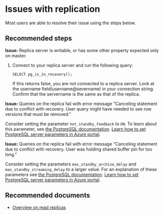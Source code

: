 <properties
	pageTitle="General replication issues in Azure Database for PostgreSQL"
	description="Replication issues"
	service="microsoft.dbforpostgresql"
	resource="servers"
	authors="rachel-msft"
    ms.author="raagyema"
	displayOrder="55"
	selfHelpType="resource"
	supportTopicIds="32639992"
	resourceTags="servers, databases"
	productPesIds="16222"
	cloudEnvironments="public"
	articleId="postgresgeneralreplication"
/>

# Issues with replication

Most users are able to resolve their issue using the steps below.

## **Recommended steps**

**Issue:** Replica server is writable, or has some other property expected only on master.

1. Connect to your replica server and run the following query: 
   ```
   SELECT pg_is_in_recovery();
   ```
   If this returns false, you are not connected to a replica server. Look at the username field(username@severname) in your connection string. Confirm that the servername is the same as that of the replica.


**Issue:** Queries on the replica fail with error message "Canceling statement due to conflict with recovery. User query might have needed to see row versions that must be removed." 

Consider setting the parameter `hot_standby_feedback` to `ON`. To learn about this parameter, see [the PostgreSQL documentation](https://www.postgresql.org/docs/10/runtime-config-replication.html). [Learn how to set PostgreSQL server parameters in Azure portal](https://docs.microsoft.com/azure/postgresql/howto-configure-server-parameters-using-portal).


**Issue:** Queries on the replica fail with error message "Canceling statement due to conflict with recovery. User was holding shared buffer pin for too long."

Consider setting the parameters `max_standby_archive_delay` and `max_standby_streaming_delay` to a larger value. For an explanation of these parameters see [the PostgreSQL documentation](https://www.postgresql.org/docs/10/runtime-config-replication.html). [Learn how to set PostgreSQL server parameters in Azure portal](https://docs.microsoft.com/azure/postgresql/howto-configure-server-parameters-using-portal). 


## **Recommended documents**

* [Overview on read replicas](https://docs.microsoft.com/azure/postgresql/concepts-read-replicas)
